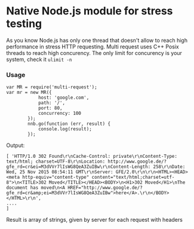 # Native Node.js module for stress testing

As you know Node.js has only one thread that doesn't allow to reach high performance in stress HTTP requesting.
Multi request uses C++ Posix threads to reach high concurency.
The only limit for concurency is your system, check it `ulimit -n`

### Usage

```
var MR = require('multi-request');
var mr = new MR({
            host: 'google.com',
            path: '/',
            port: 80,
            concurrency: 100
        });
        nnb.go(function (err, result) {
            console.log(result);
        });
``` 

Output:
```
[ 'HTTP/1.0 302 Found\r\nCache-Control: private\r\nContent-Type: text/html; charset=UTF-8\r\nLocation: http://www.google.de/?gfe_rd=cr&ei=M3dVVr7lIsWG8QeA3ZuIBw\r\nContent-Length: 258\r\nDate: Wed, 25 Nov 2015 08:54:11 GMT\r\nServer: GFE/2.0\r\n\r\n<HTML><HEAD><meta http-equiv="content-type" content="text/html;charset=utf-8">\n<TITLE>302 Moved</TITLE></HEAD><BODY>\n<H1>302 Moved</H1>\nThe document has moved\n<A HREF="http://www.google.de/?gfe_rd=cr&amp;ei=M3dVVr7lIsWG8QeA3ZuIBw">here</A>.\r\n</BODY></HTML>\r\n',
....
]
```

Result is array of strings, given by server for each request with headers



